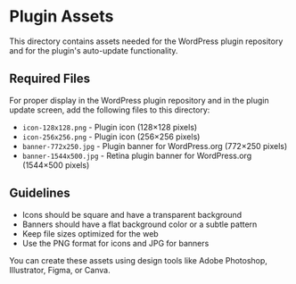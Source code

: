 # Plugin Assets

This directory contains assets needed for the WordPress plugin repository and for the plugin's auto-update functionality.

## Required Files

For proper display in the WordPress plugin repository and in the plugin update screen, add the following files to this directory:

- `icon-128x128.png` - Plugin icon (128×128 pixels)
- `icon-256x256.png` - Plugin icon (256×256 pixels)
- `banner-772x250.jpg` - Plugin banner for WordPress.org (772×250 pixels)
- `banner-1544x500.jpg` - Retina plugin banner for WordPress.org (1544×500 pixels)

## Guidelines

- Icons should be square and have a transparent background
- Banners should have a flat background color or a subtle pattern
- Keep file sizes optimized for the web
- Use the PNG format for icons and JPG for banners

You can create these assets using design tools like Adobe Photoshop, Illustrator, Figma, or Canva. 